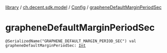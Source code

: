 [library](../../index.md) / [ch.decent.sdk.model](../index.md) / [Config](index.md) / [grapheneDefaultMarginPeriodSec](./graphene-default-margin-period-sec.md)

# grapheneDefaultMarginPeriodSec

`@SerializedName("GRAPHENE_DEFAULT_MARGIN_PERIOD_SEC") val grapheneDefaultMarginPeriodSec: `[`Int`](https://kotlinlang.org/api/latest/jvm/stdlib/kotlin/-int/index.html)